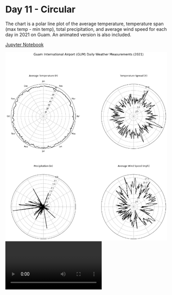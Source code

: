 # Day 11 - Circular

The chart is a polar line plot of the average temperature, temperature span
(max temp - min temp), total precipitation, and average wind speed for each
day in 2021 on Guam. An animated version is also included.

[Jupyter Notebook](day11.ipynb)

![Guam Daily Weather](weather_measurements.png)
![Guam Daily Weather (Animated)](weather_measurements.mp4)

